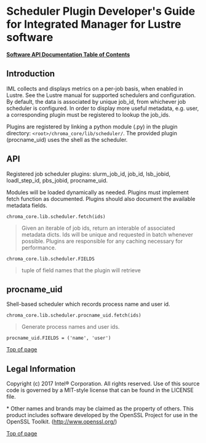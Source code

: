 # <a name="1.0"></a>Scheduler Plugin Developer's Guide for Integrated Manager for Lustre software

[**Software API Documentation Table of Contents**](./api_TOC.md)

## <a name="1.1"></a>Introduction

IML collects and displays metrics on a per-job basis, when enabled in Lustre.
See the Lustre manual for supported schedulers and configuration.
By default, the data is associated by unique job_id, from whichever job scheduler is configured.
In order to display more useful metadata, e.g. user, a corresponding plugin must be registered to lookup the job_ids.

Plugins are registered by linking a python module (.py) in the plugin directory:  `<root>/chroma_core/lib/scheduler/`.
The provided plugin (procname_uid) uses the shell as the scheduler.

## <a name="1.2"></a>API

Registered job scheduler plugins: slurm_job_id, job_id, lsb_jobid, loadl_step_id, pbs_jobid, procname_uid.

Modules will be loaded dynamically as needed. Plugins must implement fetch function as documented. Plugins should also document the available metadata fields.

```
chroma_core.lib.scheduler.fetch(ids)
```
> Given an iterable of job ids, return an interable of associated metadata dicts. Ids will be unique and requested in batch whenever possible. Plugins are responsible for any caching necessary for performance.

```
chroma_core.lib.scheduler.FIELDS
```
> tuple of field names that the plugin will retrieve

## <a name="1.3"></a>procname_uid

Shell-based scheduler which records process name and user id.

```
chroma_core.lib.scheduler.procname_uid.fetch(ids)
```
> Generate process names and user ids.

```
procname_uid.FIELDS = ('name', 'user')
```

[Top of page](#1.0)

## <a name="1.4"></a>Legal Information

Copyright (c) 2017 Intel® Corporation. All rights reserved.
 Use of this source code is governed by a MIT-style
 license that can be found in the LICENSE file.

\* Other names and brands may be claimed as the property of others.
This product includes software developed by the OpenSSL Project for use in the OpenSSL Toolkit. (http://www.openssl.org/)

[Top of page](#1.0)